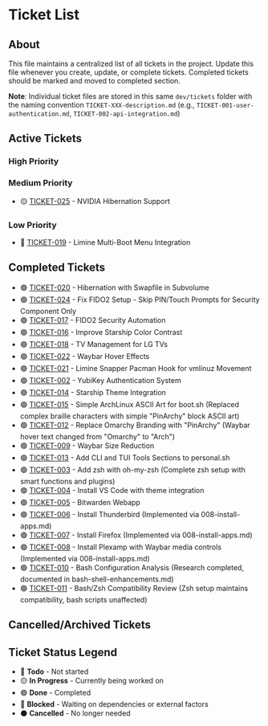 # Ticket List

## About
This file maintains a centralized list of all tickets in the project. Update this file whenever you create, update, or complete tickets.
Completed tickets should be marked and moved to completed section.

**Note**: Individual ticket files are stored in this same `dev/tickets` folder with the naming convention `TICKET-XXX-description.md` (e.g., `TICKET-001-user-authentication.md`, `TICKET-002-api-integration.md`)

## Active Tickets

### High Priority

### Medium Priority
- 🟡 [TICKET-025](./TICKET-025-nvidia-hibernation-support.md) - NVIDIA Hibernation Support

### Low Priority
- 🔴 [TICKET-019](./TICKET-019-limine-multi-boot-menu.md) - Limine Multi-Boot Menu Integration

## Completed Tickets
- 🟢 [TICKET-020](./TICKET-020-hibernation-swapfile-subvolume.md) - Hibernation with Swapfile in Subvolume
- 🟢 [TICKET-024](./TICKET-024-fix-fido2-setup-security-pin-prompts.md) - Fix FIDO2 Setup - Skip PIN/Touch Prompts for Security Component Only
- 🟢 [TICKET-017](./TICKET-017-fido2-security-automation.md) - FIDO2 Security Automation
- 🟢 [TICKET-016](./TICKET-016-improve-starship-color-contrast.md) - Improve Starship Color Contrast
- 🟢 [TICKET-018](./TICKET-018-tv-management-lg.md) - TV Management for LG TVs
- 🟢 [TICKET-022](./TICKET-022-waybar-hover-effects.md) - Waybar Hover Effects
- 🟢 [TICKET-021](./TICKET-021-limine-snapper-pacman-hook.md) - Limine Snapper Pacman Hook for vmlinuz Movement
- 🟢 [TICKET-002](./TICKET-002-yubikey-authentication-system.md) - YubiKey Authentication System
- 🟢 [TICKET-014](./TICKET-014-starship-theme-integration.md) - Starship Theme Integration
- 🟢 [TICKET-015](./TICKET-015-simple-archlinux-ascii-art-boot.md) - Simple ArchLinux ASCII Art for boot.sh (Replaced complex braille characters with simple "PinArchy" block ASCII art)
- 🟢 [TICKET-012](./TICKET-012-replace-omarchy-branding-with-arch.md) - Replace Omarchy Branding with "PinArchy" (Waybar hover text changed from "Omarchy" to "Arch")
- 🟢 [TICKET-009](./TICKET-009-waybar-size-reduction.md) - Waybar Size Reduction
- 🟢 [TICKET-013](./TICKET-013-add-cli-tui-sections-personal.md) - Add CLI and TUI Tools Sections to personal.sh
- 🟢 [TICKET-003](./TICKET-003-add-zsh-with-oh-my-zsh.md) - Add zsh with oh-my-zsh (Complete zsh setup with smart functions and plugins)
- 🟢 [TICKET-004](./TICKET-004-install-vscode.md) - Install VS Code with theme integration
- 🟢 [TICKET-005](./TICKET-005-bitwarden-webapp.md) - Bitwarden Webapp
- 🟢 [TICKET-006](./TICKET-006-install-thunderbird.md) - Install Thunderbird (Implemented via 008-install-apps.md)
- 🟢 [TICKET-007](./TICKET-007-install-firefox.md) - Install Firefox (Implemented via 008-install-apps.md)
- 🟢 [TICKET-008](./TICKET-008-install-plexamp.md) - Install Plexamp with Waybar media controls (Implemented via 008-install-apps.md)
- 🟢 [TICKET-010](./TICKET-010-bash-configuration-analysis.md) - Bash Configuration Analysis (Research completed, documented in bash-shell-enhancements.md)
- 🟢 [TICKET-011](./TICKET-011-bash-zsh-compatibility-review.md) - Bash/Zsh Compatibility Review (Zsh setup maintains compatibility, bash scripts unaffected)

## Cancelled/Archived Tickets

## Ticket Status Legend
- 🔴 **Todo** - Not started
- 🟡 **In Progress** - Currently being worked on
- 🟢 **Done** - Completed
- 🔵 **Blocked** - Waiting on dependencies or external factors
- ⚫ **Cancelled** - No longer needed